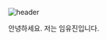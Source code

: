 ![header](https://capsule-render.vercel.app/api?type=waving&color=auto&height=300&section=header&text=안녕하세요-nl-꾸준히%20발전하는%20개발자%20임유진입니다%20render&fontSize=20)

안녕하세요. 저는 임유진입니다.
